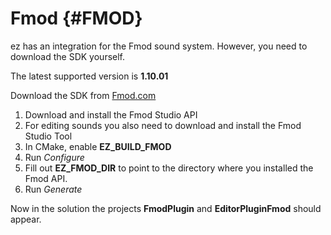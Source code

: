 Fmod {#FMOD}
=====================

ez has an integration for the Fmod sound system. However, you need to download the SDK yourself.

The latest supported version is **1.10.01**

Download the SDK from [Fmod.com](https://www.fmod.com/download)

1. Download and install the Fmod Studio API
2. For editing sounds you also need to download and install the Fmod Studio Tool
3. In CMake, enable **EZ\_BUILD\_FMOD**
4. Run *Configure*
5. Fill out **EZ\_FMOD\_DIR** to point to the directory where you installed the Fmod API.
6. Run *Generate*

Now in the solution the projects **FmodPlugin** and **EditorPluginFmod** should appear.